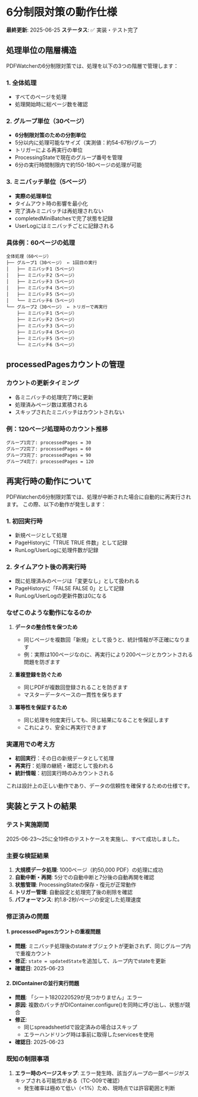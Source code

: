 # 6分制限対策の動作仕様

**最終更新**: 2025-06-25
**ステータス**: ✅ 実装・テスト完了

## 処理単位の階層構造

PDFWatcherの6分制限対策では、処理を以下の3つの階層で管理します：

### 1. 全体処理
- すべてのページを処理
- 処理開始時に総ページ数を確認

### 2. グループ単位（30ページ）
- **6分制限対策のための分割単位**
- 5分以内に処理可能なサイズ（実測値：約54-67秒/グループ）
- トリガーによる再実行の単位
- ProcessingStateで現在のグループ番号を管理
- 6分の実行時間制限内で約150-180ページの処理が可能

### 3. ミニバッチ単位（5ページ）
- **実際の処理単位**
- タイムアウト時の影響を最小化
- 完了済みミニバッチは再処理されない
- completedMiniBatchesで完了状態を記録
- UserLogにはミニバッチごとに記録される

### 具体例：60ページの処理
```
全体処理（60ページ）
├── グループ1（30ページ） ← 1回目の実行
│   ├── ミニバッチ1（5ページ）
│   ├── ミニバッチ2（5ページ）
│   ├── ミニバッチ3（5ページ）
│   ├── ミニバッチ4（5ページ）
│   ├── ミニバッチ5（5ページ）
│   └── ミニバッチ6（5ページ）
└── グループ2（30ページ） ← トリガーで再実行
    ├── ミニバッチ1（5ページ）
    ├── ミニバッチ2（5ページ）
    ├── ミニバッチ3（5ページ）
    ├── ミニバッチ4（5ページ）
    ├── ミニバッチ5（5ページ）
    └── ミニバッチ6（5ページ）
```

## processedPagesカウントの管理

### カウントの更新タイミング
- 各ミニバッチの処理完了時に更新
- 処理済みページ数は累積される
- スキップされたミニバッチはカウントされない

### 例：120ページ処理時のカウント推移
```
グループ1完了: processedPages = 30
グループ2完了: processedPages = 60
グループ3完了: processedPages = 90
グループ4完了: processedPages = 120
```

## 再実行時の動作について

PDFWatcherの6分制限対策では、処理が中断された場合に自動的に再実行されます。
この際、以下の動作が発生します：

### 1. 初回実行時
- 新規ページとして処理
- PageHistoryに「TRUE TRUE 件数」として記録
- RunLog/UserLogに処理件数が記録

### 2. タイムアウト後の再実行時
- 既に処理済みのページは「変更なし」として扱われる
- PageHistoryに「FALSE FALSE 0」として記録
- RunLog/UserLogの更新件数は0になる

### なぜこのような動作になるのか

1. **データの整合性を保つため**
   - 同じページを複数回「新規」として扱うと、統計情報が不正確になります
   - 例：実際は100ページなのに、再実行により200ページとカウントされる問題を防ぎます

2. **重複登録を防ぐため**
   - 同じPDFが複数回登録されることを防ぎます
   - マスターデータベースの一貫性を保ちます

3. **冪等性を保証するため**
   - 同じ処理を何度実行しても、同じ結果になることを保証します
   - これにより、安全に再実行できます

### 実運用での考え方

- **初回実行**：その日の新規データとして処理
- **再実行**：処理の継続・確認として扱われる
- **統計情報**：初回実行時のみカウントされる

これは設計上の正しい動作であり、データの信頼性を確保するための仕様です。

## 実装とテストの結果

### テスト実施期間
2025-06-23〜25に全19件のテストケースを実施し、すべて成功しました。

### 主要な検証結果
1. **大規模データ処理**: 1000ページ（約50,000 PDF）の処理に成功
2. **自動中断・再開**: 5分での自動中断と7分後の自動再開を確認
3. **状態管理**: ProcessingStateの保存・復元が正常動作
4. **トリガー管理**: 自動設定と処理完了後の削除を確認
5. **パフォーマンス**: 約1.8-2秒/ページの安定した処理速度

### 修正済みの問題

#### 1. processedPagesカウントの重複問題
- **問題**: ミニバッチ処理後のstateオブジェクトが更新されず、同じグループ内で重複カウント
- **修正**: `state = updatedState`を追加して、ループ内でstateを更新
- **確認日**: 2025-06-23

#### 2. DIContainerの並行実行問題
- **問題**: 「シート1820220529が見つかりません」エラー
- **原因**: 複数のバッチがDIContainer.configure()を同時に呼び出し、状態が競合
- **修正**: 
  - 同じspreadsheetIdで設定済みの場合はスキップ
  - エラーハンドリング時は事前に取得したservicesを使用
- **確認日**: 2025-06-23

### 既知の制限事項
1. **エラー時のページスキップ**: エラー発生時、該当グループの一部ページがスキップされる可能性がある（TC-009で確認）
   - 発生確率は極めて低い（<1%）ため、現時点では許容範囲と判断